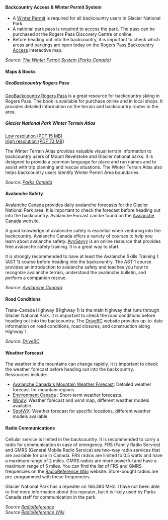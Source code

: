 #### Backcountry Access & Winter Permit System
- A [Winter Permit](https://parks.canada.ca/pn-np/bc/glacier/visit/hiver-winter/ski) is required for all backcountry users in Glacier National Park.  
- A national park pass is required to access the park. The pass can be purchased at the Rogers Pass Discovery Centre or online.  
- Before heading out into the backcountry, it is important to check which areas and parkings are open today on the [Rogers Pass Backcountry Access](https://www.pc.gc.ca/apps/Rogers-Pass) interactive map.

*Source: [The Winter Permit System (Parks Canada)](https://parks.canada.ca/pn-np/bc/glacier/visit/hiver-winter/ski)*

#### Maps & Books
##### GeoBackcountry Rogers Pass
[GeoBackcountry Rogers Pass](https://www.geobackcountry.com/ ) is a great resource for backcountry skiing in Rogers Pass. The book is available for purchase online and in local shops. It provides detailed information on the terrain and backcountry routes in the area.

#####  Glacier National Park Winter Terrain Atlas
[Low resolution (PDF 15 MB)](https://pcweb2.azureedge.net/-/media/pn-np/bc/glacier/WET4/visit/winter/ski/atlas/en-terrain-atlas-2019-web.pdf)  
[High resolution (PDF 73 MB)](https://pcweb2.azureedge.net/-/media/pn-np/bc/glacier/WET4/visit/winter/ski/atlas/en-terrain-atlas-2019-large.pdf)  

The Winter Terrain Atlas provides valuable visual terrain information to backcountry users of Mount Revelstoke and Glacier national parks. It is designed to provide a common language for place and run names and to assist with trip planning and rescue situations. The Winter Terrain Atlas also helps backcountry users identify Winter Permit Area boundaries.  

*Source: [Parks Canada](https://parks.canada.ca/pn-np/bc/glacier/visit/hiver-winter/ski/atlas)*

#### Avalanche Safety
Avalanche Canada provides daily avalanche forecasts for the Glacier National Park area. It is important to check the forecast before heading out into the backcountry. Avalanche Forcast can be found on the [Avalanche Canada](https://www.avalanche.ca/) website.

A good knowledge of avalanche safety is essential when venturing into the backcountry. Avalanche Canada offers a variety of courses to help you learn about avalanche safety. [AvySavvy](https://avysavvy.avalanche.ca/en-ca) is an online resource that provides free avalanche safety training. It is a great way to start.

It is strongly recommended to have at least the Avalanche Skills Training 1 (AST 1) course before heading into the backcountry. The AST 1 course provides an introduction to avalanche safety and teaches you how to recognize avalanche terrain, understand the avalanche bulletin, and perform a companion rescue.

*Source: [Avalanche Canada](https://avalanche.ca/education)*

#### Road Conditions
Trans-Canada Highway (Highway 1) is the main highway that runs through Glacier National Park. It is important to check the road conditions before heading out into the backcountry. The [DriveBC](https://drivebc.ca/) website provides up-to-date information on road conditions, road closures, and construction along Highway 1.

*Source: [DriveBC](https://drivebc.ca/)*

#### Weather Forecast
The weather in the mountains can change rapidly. It is important to check the weather forecast before heading out into the backcountry.  
Ressources include:
- [Avalanche Canada's Mountain Weather Forecast](https://www.avalanche.ca/weather/forecast): Detailed weather forecast for mountain regions.
- [Environment Canada](https://weather.gc.ca/) : Short-term weather forecasts.
- [Windy](https://www.windy.com/): Weather forecast and wind map, different weather models available.
- [SpotWX](https://spotwx.com/): Weather forecast for specific locations, different weather models available.

#### Radio Communications
Cellular service is limited in the backcountry. It is recommended to carry a radio for communication in case of emergency.
FRS (Family Radio Service) and GMRS (General Mobile Radio Service) are two-way radio services that are available for use in Canada. FRS radios are limited to 0.5 watts and have a maximum range of 2 miles. GMRS radios are more powerful and have a maximum range of 5 miles. You can find the list of FRS and GMRS frequencies on the [RadioReference Wiki](https://wiki.radioreference.com/index.php/FRS/GMRS_combined_channel_chart) website. Store-bought radios are pre-programmed with these frequencies.  

Glacier National Park has a repeater on 166.380 MHz. I have not been able to find more information about this repeater, but it is likely used by Parks Canada staff for communication in the park.  

*Source [RadioReference](https://www.radioreference.com/db/subcat/55939)*  
*Source [RadioReference Wiki](https://wiki.radioreference.com/index.php/FRS/GMRS_combined_channel_chart)*
